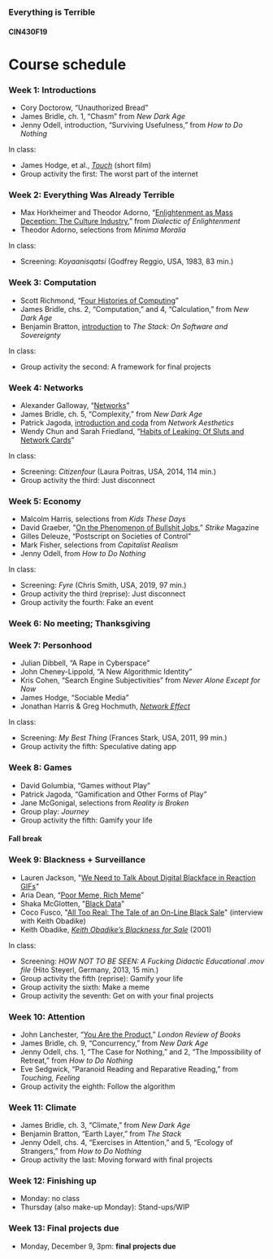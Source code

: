 ### Everything is Terrible
#### CIN430F19

# Course schedule

### Week 1: Introductions
* Cory Doctorow, “Unauthorized Bread”
* James Bridle, ch. 1, “Chasm” from _New Dark Age_
* Jenny Odell, introduction, “Surviving Usefulness,” from _How to Do Nothing_

In class:
* James Hodge, et al., [_Touch_](https://vimeo.com/298442950?ref=tw-share) (short film)
* Group activity the first: The worst part of the internet

### Week 2: Everything Was Already Terrible
* Max Horkheimer and Theodor Adorno, “[Enlightenment as Mass Deception: The Culture Industry](https://cin430f19.slack.com/archives/CMRL4L2V8/p1567980092000100),” from _Dialectic of Enlightenment_
* Theodor Adorno, selections from _Minima Moralia_

In class:
* Screening: _Koyaanisqatsi_ (Godfrey Reggio, USA, 1983, 83 min.)

### Week 3: Computation
* Scott Richmond, “[Four Histories of Computing](https://cin430f19.slack.com/files/UN4DNLL13/FNN5Y7KP0/richmond_-_four_histories_of_computation.docx)”
* James Bridle, chs. 2, “Computation,” and 4, “Calculation,” from _New Dark Age_
* Benjamin Bratton, [introduction](https://cin430f19.slack.com/files/UN4DNLL13/FNEA8RBV3/benjamin_bratton_-_selections_from_the_stack.pdf) to _The Stack: On Software and Sovereignty_

In class:
* Group activity the second: A framework for final projects

### Week 4: Networks
* Alexander Galloway, “[Networks](https://cin430f19.slack.com/files/UN4DNLL13/FNNH4LLS1/alexander_galloway_-_networks.pdf)”
* James Bridle, ch. 5, “Complexity,” from _New Dark Age_
* Patrick Jagoda, [introduction and coda](https://cin430f19.slack.com/files/UN4DNLL13/FNB3FQHA7/jagoda_-_introduction_and_coda__network_aesthetics.pdf) from _Network Aesthetics_
* Wendy Chun and Sarah Friedland, “[Habits of Leaking: Of Sluts and Network Cards](https://cin430f19.slack.com/files/UN4DNLL13/FNG4RQKLH/sarah_friedland_and_wendy_chun_-_habits_of_leaking.pdf)”

In class:
* Screening: _Citizenfour_ (Laura Poitras, USA, 2014, 114 min.)
* Group activity the third: Just disconnect

### Week 5: Economy
* Malcolm Harris, selections from _Kids These Days_
* David Graeber, "[On the Phenomenon of Bullshit Jobs](https://strikemag.org/bullshit-jobs/),” _Strike_ Magazine
* Gilles Deleuze, “Postscript on Societies of Control”
* Mark Fisher, selections from _Capitalist Realism_
* Jenny Odell, from _How to Do Nothing_

In class:
* Screening: _Fyre_ (Chris Smith, USA, 2019, 97 min.)
* Group activity the third (reprise): Just disconnect
* Group activity the fourth: Fake an event

### Week 6: No meeting; Thanksgiving

### Week 7: Personhood
* Julian Dibbell, “A Rape in Cyberspace”
* John Cheney-Lippold, “A New Algorithmic Identity”
* Kris Cohen, “Search Engine Subjectivities” from _Never Alone Except for Now_
* James Hodge, “Sociable Media”
* Jonathan Harris & Greg Hochmuth, [_Network Effect_](https://networkeffect.io)

In class:
* Screening: _My Best Thing_ (Frances Stark, USA, 2011, 99 min.)
* Group activity the fifth: Speculative dating app

### Week 8: Games
* David Golumbia, “Games without Play”
* Patrick Jagoda, “Gamification and Other Forms of Play”
* Jane McGonigal, selections from _Reality is Broken_
* Group play: _Journey_
* Group activity the fifth: Gamify your life

#### Fall break

### Week 9: Blackness + Surveillance
* Lauren Jackson, "[We Need to Talk About Digital Blackface in Reaction GIFs](https://www.teenvogue.com/story/digital-blackface-reaction-gifs)"
* Aria Dean, “[Poor Meme, Rich Meme](https://reallifemag.com/poor-meme-rich-meme/)”
* Shaka McGlotten, "[Black Data](http://sfonline.barnard.edu/traversing-technologies/shaka-mcglotten-black-data/)"
* Coco Fusco, "[All Too Real: The Tale of an On-Line Black Sale](http://blacknetart.com/coco.html)" (interview with Keith Obadike)
* Keith Obadike, [_Keith Obadike’s Blackness for Sale_](http://obadike.tripod.com/ebay.html) (2001)

In class:
* Screening: _HOW NOT TO BE SEEN: A Fucking Didactic Educational .mov file_ (Hito Steyerl, Germany, 2013, 15 min.)
* Group activity the fifth (reprise): Gamify your life
* Group activity the sixth: Make a meme
* Group activity the seventh: Get on with your final projects

### Week 10: Attention
* John Lanchester, “[You Are the Product](https://www.lrb.co.uk/v39/n16/john-lanchester/you-are-the-product),” _London Review of Books_
* James Bridle, ch. 9, “Concurrency,” from _New Dark Age_
* Jenny Odell, chs. 1, “The Case for Nothing,” and 2, “The Impossibility of Retreat,” from _How to Do Nothing_
* Eve Sedgwick, “Paranoid Reading and Reparative Reading,” from _Touching, Feeling_
* Group activity the eighth: Follow the algorithm

### Week 11: Climate
* James Bridle, ch. 3, “Climate,” from _New Dark Age_
* Benjamin Bratton, “Earth Layer,” from _The Stack_
* Jenny Odell, chs. 4, “Exercises in Attention,” and 5, “Ecology of Strangers,” from _How to Do Nothing_
* Group activity the last: Moving forward with final projects

### Week 12: Finishing up
* Monday: no class
* Thursday (also make-up Monday): Stand-ups/WIP

### Week 13: Final projects due
* Monday, December 9, 3pm: **final projects due**
